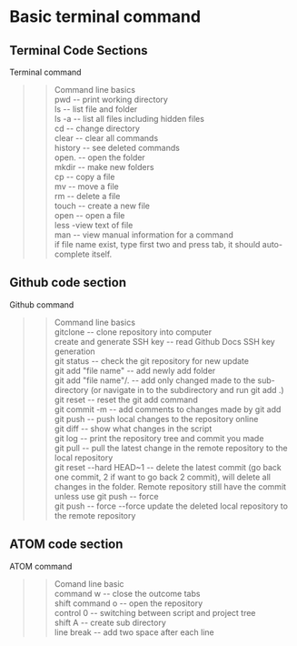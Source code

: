 # Basic terminal command

## Terminal Code Sections
Terminal command

>> Command line basics  
pwd -- print working directory  
ls -- list file and folder  
ls -a -- list all files including hidden files  
cd -- change directory  
clear -- clear all commands  
history -- see deleted commands  
open. -- open the folder  
mkdir -- make new folders  
cp -- copy a file  
mv -- move a file  
rm -- delete a file  
touch -- create a new file  
open -- open a file  
less -view text of file  
man -- view manual information for a command  
if file name exist, type first two and press tab, it should auto-complete itself.  

## Github code section
Github command

>> Command line basics  
gitclone -- clone repository into computer  
create and generate SSH key -- read Github Docs SSH key generation  
git status -- check the git repository for new update    
git add "file name" -- add newly add folder    
git add "file name"/. -- add only changed made to the sub-directory (or navigate in to the subdirectory and run git add .)    
git reset -- reset the git add command    
git commit -m -- add comments to changes made by git add  
git push -- push local changes to the repository online  
git diff -- show what changes in the script  
git log -- print the repository tree and commit you made  
git pull -- pull the latest change in the remote repository to the local repository  
git reset --hard HEAD~1 -- delete the latest commit (go back one commit, 2 if want to go back 2 commit), will delete all changes in the folder. Remote repository still have the commit unless use git push -- force  
git push -- force --force update the deleted local repository to the remote repository  

## ATOM code section
ATOM command

>>Comand line basic   
command w -- close the outcome tabs  
shift command o -- open the repository  
control 0 -- switching between script and project tree  
shift A -- create sub directory  
line break -- add two space after each line     
